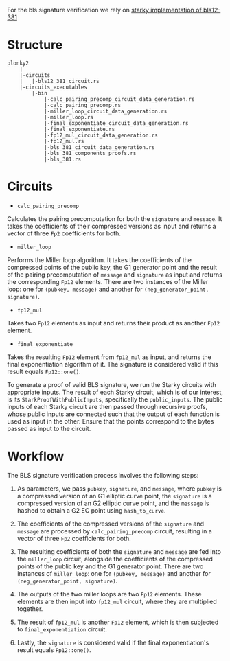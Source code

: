 For the bls signature verification we rely on [starky implementation of bls12-381](https://github.com/Electron-Labs/starky_bls12_381)

# Structure

    plonky2
        |
        |-circuits
        |   |-bls12_381_circuit.rs
        |-circuits_executables
            |-bin
                |-calc_pairing_precomp_circuit_data_generation.rs
                |-calc_pairing_precomp.rs
                |-miller_loop_circuit_data_generation.rs
                |-miller_loop.rs
                |-final_exponentiate_circuit_data_generation.rs
                |-final_exponentiate.rs
                |-fp12_mul_circuit_data_generation.rs
                |-fp12_mul.rs
                |-bls_381_circuit_data_generation.rs
                |-bls_381_components_proofs.rs
                |-bls_381.rs



# Circuits
- `calc_pairing_precomp`

Calculates the pairing precomputation for both the `signature` and `message`. It takes the coefficients of their compressed versions as input and returns a vector of three `Fp2` coefficients for both.
- `miller_loop`

Performs the Miller loop algorithm. It takes the coefficients of the compressed points of the public key, the G1 generator point and the result of the pairing precomputation of `message`  and `signature` as input and returns the corresponding `Fp12` elements. There are two instances of the Miller loop: one for `(pubkey, message)` and another for `(neg_generator_point, signature)`.

- `fp12_mul`

Takes two `Fp12` elements as input and returns their product as another `Fp12` element.

- `final_exponentiate`

Takes the resulting `Fp12` element from `fp12_mul` as input, and returns the final exponentiation algorithm of it. The signature is considered valid if this result equals `Fp12::one()`.

To generate a proof of valid BLS signature, we run the Starky circuits with appropriate inputs. The result of each Starky circuit, which is of our interest, is its `StarkProofWithPublicInputs`, specifically the `public_inputs`. The public inputs of each Starky circuit are then passed through recursive proofs, whose public inputs are connected such that the output of each function is used as input in the other. Ensure that the points correspond to the bytes passed as input to the circuit.

# Workflow
The BLS signature verification process involves the following steps:

1. As parameters, we pass `pubkey`, `signature`, and `message`, where `pubkey` is a compressed version of an G1 elliptic curve point, the `signature` is a compressed version of an G2 elliptic curve point, and the `message` is hashed to obtain a G2 EC point using `hash_to_curve`.

2. The coefficients of the compressed versions of the `signature` and `message` are processed by `calc_pairing_precomp` circuit, resulting in a vector of three `Fp2` coefficients for both.

3. The resulting coefficients of both the `signature` and `message` are fed into the `miller_loop` circuit, alongside the coefficients of the compressed points of the public key and the G1 generator point. There are two instances of `miller_loop`: one for `(pubkey, message)` and another for `(neg_generator_point, signature)`.

4. The outputs of the two miller loops are two `Fp12` elements. These elements are then input into `fp12_mul` circuit, where they are multiplied together.

5. The result of `fp12_mul` is another `Fp12` element, which is then subjected to `final_exponentiation` circuit.

6. Lastly, the `signature` is considered valid if the final exponentiation's result equals `Fp12::one()`.


